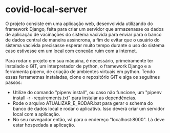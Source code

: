 # covid-local-server

O projeto consiste em uma aplicação web, desenvolvida utilizando do framework Django, feita para criar um servidor que armazenasse os dados de aplicação de vacinações do sistema vacivida para enviar para o banco de dados central de maneira assíncrona, a fim de evitar que o usuário do sistema vacivida precisasse esperar muito tempo durante o uso do sistema caso estivesse em um local com conexão ruim com a internet.

Para rodar o projeto em sua máquina, é necessário, primeiramente ter instalado o GIT, um interpretador de python, o framework Django e a ferramenta pipenv, de criação de ambientes virtuais em python. 
Tendo essas ferrametnas instaladas, clone o repositório GIT e siga os seguitnes passos:

* Utilize do comando "pipenv install", ou caso não funcione, um "pipenv install -r -requirements.txt" para instalar as dependências.
* Rode o arquivo ATUALIZAR_E_RODAR.bat para gerar o schema do banco de dados local e rodar o aplicativo. Isso deverá criar um servidor local com a aplicação.
* No seu navegador então, vá para o endereço "localhost:8000". Lá deve estar hospedada a aplicação.
